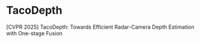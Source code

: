 # TacoDepth
[CVPR 2025] TacoDepth: Towards Efficient Radar-Camera Depth Estimation with One-stage Fusion
